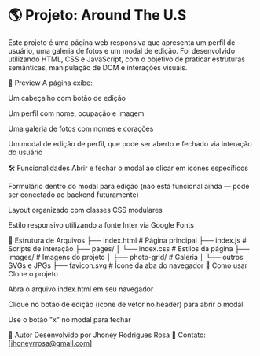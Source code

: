 # 🌎 Projeto: Around The U.S
Este projeto é uma página web responsiva que apresenta um perfil de usuário, uma galeria de fotos e um modal de edição. Foi desenvolvido utilizando HTML, CSS e JavaScript, com o objetivo de praticar estruturas semânticas, manipulação de DOM e interações visuais.

📸 Preview
A página exibe:

Um cabeçalho com botão de edição

Um perfil com nome, ocupação e imagem

Uma galeria de fotos com nomes e corações

Um modal de edição de perfil, que pode ser aberto e fechado via interação do usuário

🛠️ Funcionalidades
Abrir e fechar o modal ao clicar em ícones específicos

Formulário dentro do modal para edição (não está funcional ainda — pode ser conectado ao backend futuramente)

Layout organizado com classes CSS modulares

Estilo responsivo utilizando a fonte Inter via Google Fonts

📁 Estrutura de Arquivos
├── index.html          # Página principal
├── index.js            # Scripts de interação
├── pages/
│   └── index.css       # Estilos da página
├── images/             # Imagens do projeto
│   ├── photo-grid/     # Galeria
│   └── outros SVGs e JPGs
├── favicon.svg         # Ícone da aba do navegador
🚀 Como usar
Clone o projeto

Abra o arquivo index.html em seu navegador

Clique no botão de edição (ícone de vetor no header) para abrir o modal

Use o botão "x" no modal para fechar

🧠 Autor
Desenvolvido por Jhoney Rodrigues Rosa 💬 Contato: [jhoneyrrosa@gmail.com]

